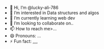 - 👋 Hi, I’m @lucky-ali-786
- 👀 I’m interested in Data structures and algos
- 🌱 I’m currently learning web dev
- 💞️ I’m looking to collaborate on..
- 📫 How to reach me>...
- 😄 Pronouns: ...
- ⚡ Fun fact: ,,,,

<!---
lucky-ali-786/lucky-ali-786 is a ✨ special ✨ repository because its `README.md` (this file) appears on your GitHub profile.
You can click the Preview link to take a look at your changes.
--->
